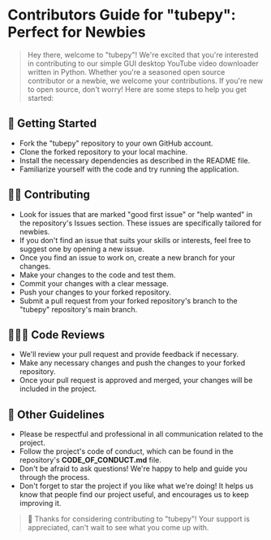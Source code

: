 # Contributors Guide for "tubepy": Perfect for Newbies

> Hey there, welcome to "tubepy"! We're excited that you're interested in contributing to our simple GUI desktop YouTube video downloader written in Python. Whether you're a seasoned open source contributor or a newbie, we welcome your contributions.
> If you're new to open source, don't worry! Here are some steps to help you get started:

## 🚀 Getting Started

- Fork the "tubepy" repository to your own GitHub account.
- Clone the forked repository to your local machine.
- Install the necessary dependencies as described in the README file.
- Familiarize yourself with the code and try running the application.

## 🤝🏾 Contributing

- Look for issues that are marked "good first issue" or "help wanted" in the repository's Issues section. These issues are specifically tailored for newbies.
- If you don't find an issue that suits your skills or interests, feel free to suggest one by opening a new issue.
- Once you find an issue to work on, create a new branch for your changes.
- Make your changes to the code and test them.
- Commit your changes with a clear message.
- Push your changes to your forked repository.
- Submit a pull request from your forked repository's branch to the "tubepy" repository's main branch.

## 👨🏾‍💻 Code Reviews

- We'll review your pull request and provide feedback if necessary.
- Make any necessary changes and push the changes to your forked repository.
- Once your pull request is approved and merged, your changes will be included in the project.

## 📃 Other Guidelines

- Please be respectful and professional in all communication related to the project.
- Follow the project's code of conduct, which can be found in the repository's **CODE_OF_CONDUCT.md** file.
- Don't be afraid to ask questions! We're happy to help and guide you through the process.
- Don't forget to star the project if you like what we're doing! It helps us know that people find our project useful, and encourages us to keep improving it.
  
> 📝 Thanks for considering contributing to "tubepy"! Your support is appreciated, can't wait to see what you come up with.
